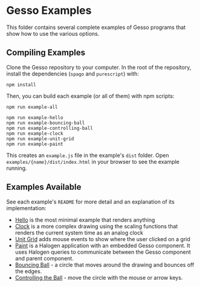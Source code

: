 # Gesso Examples

This folder contains several complete examples of Gesso programs that show how to use the various options.

## Compiling Examples

Clone the Gesso repository to your computer. In the root of the repository, install the dependencies (`spago` and `purescript`) with:

```
npm install
```

Then, you can build each example (or all of them) with npm scripts:

```
npm run example-all

npm run example-hello
npm run example-bouncing-ball
npm run example-controlling-ball
npm run example-clock
npm run example-unit-grid
npm run example-paint
```

This creates an `example.js` file in the example's `dist` folder. Open `examples/{name}/dist/index.html` in your browser to see the example running.

## Examples Available

See each example's `README` for more detail and an explanation of its implementation:

- [Hello](hello) is the most minimal example that renders anything
- [Clock](clock) is a more complex drawing using the scaling functions that renders the current system time as an analog clock
- [Unit Grid](unit-grid) adds mouse events to show where the user clicked on a grid
- [Paint](paint) is a Halogen application with an embedded Gesso component. It uses Halogen queries to communicate between the Gesso component and parent component.
- [Bouncing Ball](bouncing-ball) - a circle that moves around the drawing and bounces off the edges.
- [Controlling the Ball](controlling-ball) - move the circle with the mouse or arrow keys.
